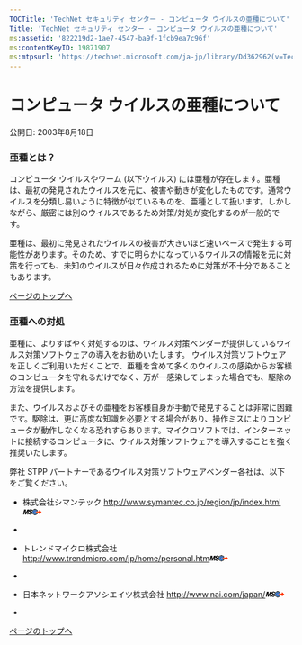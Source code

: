 ```yaml
---
TOCTitle: 'TechNet セキュリティ センター - コンピュータ ウイルスの亜種について'
Title: 'TechNet セキュリティ センター - コンピュータ ウイルスの亜種について'
ms:assetid: '822219d2-1ae7-4547-ba9f-1fcb9ea7c96f'
ms:contentKeyID: 19871907
ms:mtpsurl: 'https://technet.microsoft.com/ja-jp/library/Dd362962(v=TechNet.10)'
---
```


コンピュータ ウイルスの亜種について
===================================

公開日: 2003年8月18日

### 亜種とは？

コンピュータ ウイルスやワーム (以下ウイルス) には亜種が存在します。亜種は、最初の発見されたウイルスを元に、被害や動きが変化したものです。通常ウイルスを分類し易いように特徴が似ているものを、亜種として扱います。しかしながら、厳密には別のウイルスであるため対策/対処が変化するのが一般的です。

亜種は、最初に発見されたウイルスの被害が大きいほど速いペースで発生する可能性があります。そのため、すでに明らかになっているウイルスの情報を元に対策を行っても、未知のウイルスが日々作成されるために対策が不十分であることもあります。

[](#mainsection)[ページのトップへ](#mainsection)

### 亜種への対処

亜種に、よりすばやく対処するのは、ウイルス対策ベンダーが提供しているウイルス対策ソフトウェアの導入をお勧めいたします。 ウイルス対策ソフトウェアを正しくご利用いただくことで、亜種を含めて多くのウイルスの感染からお客様のコンピュータを守れるだけでなく、万が一感染してしまった場合でも、駆除の方法を提供します。

また、ウイルスおよびその亜種をお客様自身が手動で発見することは非常に困難です。駆除は、更に高度な知識を必要とする場合があり、操作ミスによりコンピュータが動作しなくなる恐れすらあります。マイクロソフトでは、インターネットに接続するコンピュータに、ウイルス対策ソフトウェアを導入することを強く推奨いたします。

弊社 STPP パートナーであるウイルス対策ソフトウェアベンダー各社は、以下をご覧ください。

-   株式会社シマンテック
    <http://www.symantec.co.jp/region/jp/index.html>![](images/Dd362962.leave-ms(ja-jp,TechNet.10).gif)

-   
-   トレンドマイクロ株式会社
    <http://www.trendmicro.com/jp/home/personal.htm>![](images/Dd362962.leave-ms(ja-jp,TechNet.10).gif)

-   
-   日本ネットワークアソシエイツ株式会社
    <http://www.nai.com/japan/>![](images/Dd362962.leave-ms(ja-jp,TechNet.10).gif)

-   

[](#mainsection)[ページのトップへ](#mainsection)
